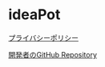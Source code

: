 # ideaPot

[プライバシーポリシー](./ideaPot/privacy-policy.md)

[開発者のGitHub Repository](https://github.com/h-k-nyosu)